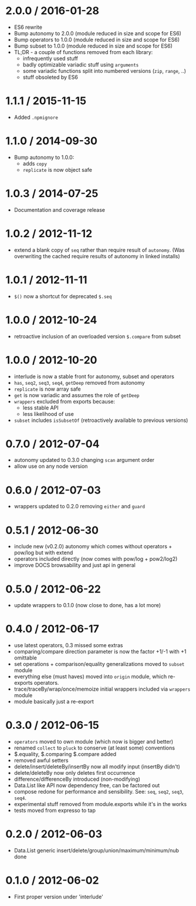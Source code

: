 2.0.0 / 2016-01-28
==================
  * ES6 rewrite
  * Bump autonomy to 2.0.0 (module reduced in size and scope for ES6)
  * Bump operators to 1.0.0 (module reduced in size and scope for ES6)
  * Bump subset to 1.0.0 (module reduced in size and scope for ES6)
  * TL;DR - a couple of functions removed from each library:
    - infrequently used stuff
    - badly optimizable variadic stuff using `arguments`
    - some variadic functions split into numbered versions (`zip`, `range`, ..)
    - stuff obsoleted by ES6

1.1.1 / 2015-11-15
==================
  * Added `.npmignore`

1.1.0 / 2014-09-30
==================
  * Bump autonomy to 1.0.0:
    - adds `copy`
    - `replicate` is now object safe

1.0.3 / 2014-07-25
==================
  * Documentation and coverage release

1.0.2 / 2012-11-12
==================
  * extend a blank copy of `seq` rather than require result of `autonomy`.
  (Was overwriting the cached require results of autonomy in linked installs)

1.0.1 / 2012-11-11
==================
  * `$()` now a shortcut for deprecated `$.seq`

1.0.0 / 2012-10-24
==================
  * retroactive inclusion of an overloaded version `$.compare` from subset

1.0.0 / 2012-10-20
==================
  * interlude is now a stable front for autonomy, subset and operators
  * `has`, `seq2`, `seq3`, `seq4`, `getDeep` removed from autonomy
  * `replicate` is now array safe
  * `get` is now variadic and assumes the role of `getDeep`
  * `wrappers` excluded from exports because:
    - less stable API
    - less likelihood of use
  * `subset` includes `isSubsetOf` (retroactively available to previous versions)

0.7.0 / 2012-07-04
==================
  * autonomy updated to 0.3.0 changing `scan` argument order
  * allow use on any node version

0.6.0 / 2012-07-03
==================
  * wrappers updated to 0.2.0 removing `either` and `guard`

0.5.1 / 2012-06-30
==================
  * include new (v0.2.0) autonomy which comes without operators + pow/log but with extend
  * operators included directly (now comes with pow/log + pow2/log2)
  * improve DOCS browsability and just api in general

0.5.0 / 2012-06-22
==================
  * update wrappers to 0.1.0 (now close to done, has a lot more)

0.4.0 / 2012-06-17
==================
  * use latest operators, 0.3 missed some extras
  * comparing/compare direction parameter is now the factor +1/-1 with +1 omittable
  * set operations + comparison/equality generalizations moved to `subset` module
  * everything else (must haves) moved into `origin` module, which re-exports operators.
  * trace/traceBy/wrap/once/memoize initial wrappers included via `wrappers` module
  * module basically just a re-export


0.3.0 / 2012-06-15
==================
  * `operators` moved to own module (which now is bigger and better)
  * renamed `collect` to `pluck` to conserve (at least some) conventions
  * $.equality, $.comparing $.compare added
  * removed awful setters
  * delete/insert/deleteBy/insertBy now all modify input (insertBy didn't)
  * delete/deleteBy now only deletes first occurrence
  * difference/differenceBy introduced (non-modifying)
  * Data.List like API now dependency free, can be factored out
  * compose redone for performance and sensibility. See: `seq`, `seq2`, `seq3`, `seq4`.
  * experimental stuff removed from module.exports while it's in the works
  * tests moved from expresso to tap

0.2.0 / 2012-06-03
==================
  * Data.List generic insert/delete/group/union/maximum/minimum/nub done

0.1.0 / 2012-06-02
==================
  * First proper version under 'interlude'
